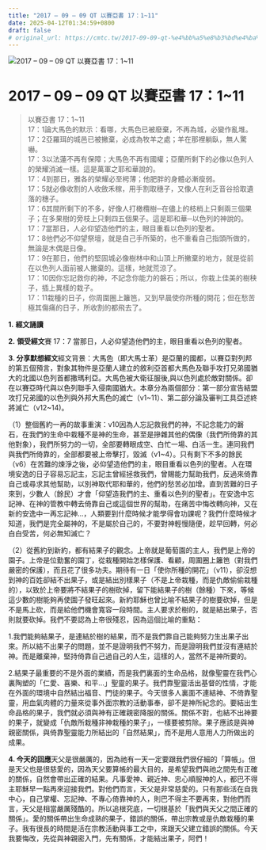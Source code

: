 ```yaml
---
title: "2017 – 09 – 09 QT 以賽亞書 17：1~11"
date: 2025-04-12T01:34:59+0800
draft: false
# original_url: https://cmtc.tw/2017-09-09-qt-%e4%bb%a5%e8%b3%bd%e4%ba%9e%e6%9b%b8-17%ef%bc%9a111
---
```


![2017 – 09 – 09 QT 以賽亞書 17：1\~11](/images/qt.jpg   "2017 – 09 – 09 QT 以賽亞書 17：1\~11")

# 2017 – 09 – 09 QT 以賽亞書 17：1\~11

> 以賽亞書 17：1\~11  
> 17：1論大馬色的默示：看哪，大馬色已被廢棄，不再為城，必變作亂堆。  
> 17：2亞羅珥的城邑已被撇棄，必成為牧羊之處；羊在那裡躺臥，無人驚嚇。  
> 17：3以法蓮不再有保障；大馬色不再有國權；亞蘭所剩下的必像以色列人的榮耀消滅一樣。這是萬軍之耶和華說的。  
> 17：4到那日，雅各的榮耀必至枵薄；他肥胖的身體必漸瘦弱。  
> 17：5就必像收割的人收斂禾稼，用手割取穗子，又像人在利乏音谷拾取遺落的穗子。  
> 17：6其間所剩下的不多，好像人打橄欖樹─在儘上的枝梢上只剩兩三個果子；在多果樹的旁枝上只剩四五個果子。這是耶和華─以色列的神說的。  
> 17：7當那日，人必仰望造他們的主，眼目重看以色列的聖者。  
> 17：8他們必不仰望祭壇，就是自己手所築的，也不重看自己指頭所做的，無論是木偶是日像。  
> 17：9在那日，他們的堅固城必像樹林中和山頂上所撇棄的地方，就是從前在以色列人面前被人撇棄的。這樣，地就荒涼了。  
> 17：10因你忘記救你的神，不記念你能力的磐石；所以，你栽上佳美的樹秧子，插上異樣的栽子。  
> 17：11栽種的日子，你周圍圈上籬笆，又到早晨使你所種的開花；但在愁苦極其傷痛的日子，所收割的都飛去了。

**1.** **經文誦讀**

**2.** **領受經文**賽 17：7 當那日，人必仰望造他們的主，眼目重看以色列的聖者。

**3. 分享默想經文**經文背景：大馬色（即大馬士革）是亞蘭的國都，以賽亞對列邦的第五個預言，對象其物件是亞蘭人建立的敘利亞首都大馬色及聯手攻打兄弟國猶大的北國以色列首都撒瑪利亞。大馬色被大衛征服後,與以色列處於敵對關係。卻在以賽亞時代與以色列聯手入侵南國猶大。本章分為兩個部分：第一部分宣告結盟攻打兄弟國的以色列與外邦大馬色的滅亡（v1\~11）、第二部分論及審判工具亞述終將滅亡（v12\~14)。

（1）整個舊約一再的故事重演：v10因為人忘記救我們的神，不記念能力的磐石，在我們的生命中栽種不是神的生命，甚至是摻雜其他的偶像（我們所倚靠的其他對象），我們所努力的一切，全部要轉眼成空、白忙一場、白活一生。連同我們與我們所倚靠的，全部都要被上帝擊打，毀滅（v1\~4）。只有剩下不多的餘民（v6）在苦難的煉淨之後，必仰望造他們的主，眼目重看以色列的聖者。人在環境安逸的日子容易忘記主，忘記主曾經拯救我們，曾賜能力幫助我們，反過來倚靠自己或尋求其他幫助，以別神取代耶和華的，他們的愁苦必加增。直到苦難的日子來到，少數人（餘民）才會「仰望造我們的主、重看以色列的聖者」。在安逸中忘記神、在神的管教中轉去倚靠自己或這個世界的幫助，在痛苦中悔改轉向神，又在新的安逸中一再忘記神…，人類要到什麼時候才能學得會功課呢？我們什麼時候才知道，我們是完全屬神的，不是屬於自己的，不要對神輕慢隨便，趁早回轉，何必白白受苦，何必無知滅亡？

（2）從舊約到新約，都有結果子的觀念。上帝就是葡萄園的主人，我們是上帝的園子。上帝是位勤奮的園丁，從栽種開始怎樣保護、看顧，周圍圈上籬笆（對我們嚴密的保護），而且花了很多功夫。期待有一日「使你所種的開花」（v11），卻沒想到神的百姓卻結不出果子，或是結出別樣果子（不是上帝栽種，而是仇敵偷偷栽種的），以致於上帝要將不結果子的樹砍掉，留下能結果子的樹（餘種）下來，等候這少數的樹能夠再使園子發旺起來。新約耶穌也曾比喻不結果子的樹要砍掉，但是不是馬上砍，而是給他們機會寬容一段時間。主人要求於樹的，就是結出果子，否則就要砍掉。我們不要認為上帝很殘忍，因為這個比喻的重點：

1.我們能夠結果子，是連結於樹的結果，而不是我們靠自己能夠努力生出果子出來。所以結不出果子的問題，並不是證明我們不努力，而是證明我們並沒有連結於神。而是離棄神，堅持倚靠自己過自己的人生，這樣的人，當然不是神所要的。

2.結果子最重要的不是外面的業績，而是我們裏面的生命品格，就像聖靈在我們心裏陶塑的「仁愛、喜樂、和平…」聖靈的果子。我們靠聖靈活出基督的性情，才能在外面的環境中自然結出福音、門徒的果子。今天很多人裏面不連結神、不倚靠聖靈，用血氣肉體的力量來從事外面宗教的活動事奉，卻不是神所紀念的。要結出生命品格的果子，我們就必須與神有正確親密降服的關係。關係不對，也結不出神要的果子，就變成「仇敵所栽種非神栽種的果子」，一樣要被剪除。果子應該是與神親密關係，與倚靠聖靈能力所結出的「自然結果」，而不是用人意用人力所做出的成果。

**4. 今天的回應**天父是很嚴厲的，因為祂有一天一定要跟我們很仔細的「算帳」。但是天父也是很慈愛的，因為天父要算帳的最大目的，是希望我們與祂之間先有正確的關係，自然會帶出正確的結果。凡事愛神、親近神、忠心順服神的人，都巴不得主耶穌早一點再來迎接我們。對他們而言，天父是非常慈愛的。只有那些活在自我中心，自己掌權、忘記神、不專心倚靠神的人，則巴不得主不要再來，對他們而言，天父是相當嚴厲殘酷的。所以追根究底，一切根基於「我們與天父之間正確的關係」。愛的關係帶出生命成熟的果子，錯誤的關係，帶出宗教或是仇敵栽種的果子。我有很長的時間是活在宗教活動與事工之中，來跟天父建立錯誤的關係。今天我要悔改，先從與神親密入門，先有關係，才能結出果子，阿們！